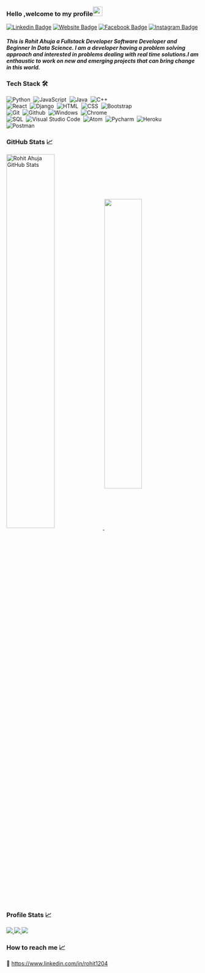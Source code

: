 ### Hello ,welcome to my profile<img src="https://media.giphy.com/media/hvRJCLFzcasrR4ia7z/giphy.gif" width="25px">
[![Linkedin Badge](https://img.shields.io/badge/-LinkedIn-333333?style=flat-square&logo=Linkedin&logoColor=white)](https://linkedin.com/in/rohit1204)
[![Website Badge](https://img.shields.io/badge/Website-333333?style=flat-square&logo=google-chrome&logoColor=white)](https://rohit1204.github.io/)
[![Facebook Badge](https://img.shields.io/badge/-Facebook-333333?style=flat-square&logo=Facebook&logoColor=white)](https://fb.me/rohitahuja)
[![Instagram Badge](https://img.shields.io/badge/-Instagram-333333?style=flat-square&logo=Instagram&logoColor=white)](https://instagram.com/developer_2.0/)

##### This is Rohit Ahuja a Fullstack Developer Software Developer and Beginner In Data Science. I am a developer having a problem solving approach and interested in problems dealing with real time solutions.I am enthaustic to work on new and emerging projects that can bring change in this world.

### Tech Stack 🛠 &nbsp;

![Python](https://img.shields.io/badge/-Python-333333?style=flat-square&logo=python&logoColor=ffffff)&nbsp;
![JavaScript](https://img.shields.io/badge/-JavaScript-333333?style=flat-square&logo=javascript&logoColor=ffffff)&nbsp;
![Java](https://img.shields.io/badge/-Java-333333?style=flat-square&logo=java&logoColor=ffffff)&nbsp;
![C++](https://img.shields.io/badge/-C++-333333?style=flat-square&logo=C%2B%2B&logoColor=ffffff)\
![React](https://img.shields.io/badge/-React-333333?style=flat-square&logo=react&logoColor=ffffff)&nbsp;
![Django](https://img.shields.io/badge/-Django-333333?style=flat-square&logo=django&logoColor=ffffff)&nbsp;
![HTML](https://img.shields.io/badge/-HTML-333333?style=flat-square&logo=HTML5&logoColor=ffffff)&nbsp;
![CSS](https://img.shields.io/badge/-CSS-333333?style=flat-square&logo=CSS3&logoColor=ffffff)&nbsp;
![Bootstrap](https://img.shields.io/badge/-Bootstrap-333333?style=flat-square&logo=bootstrap&logoColor=ffffff)\
![Git](https://img.shields.io/badge/-Git-333333?style=flat-square&logo=git&logoColor=ffffff)&nbsp;
![Github](https://img.shields.io/badge/-Github-333333?style=flat-square&logo=github&logoColor=ffffff)&nbsp;
![Windows](https://img.shields.io/badge/-Windows-333333?style=flat-square&logo=windows&logoColor=ffffff)&nbsp;
![Chrome](https://img.shields.io/badge/-Chrome-333333?style=flat-square&logo=google-chrome&logoColor=ffffff)\
![SQL](https://img.shields.io/badge/-SQL-333333?style%3Dflat-square%26logo=sql-server&logoColor=3Dffffff)&nbsp;
![Visual Studio Code](https://img.shields.io/badge/-Visual%20Studio%20Code-333333?style=flat-square&logo=visual-studio-code&logoColor=ffffff)&nbsp;
![Atom](https://img.shields.io/badge/-Atom-333333?style=flat-square&logo=atom&logoColor=ffffff)&nbsp;
![Pycharm](https://img.shields.io/badge/-Pycharm-333333?style=flat-square&logo=pycharm&logoColor=ffffff)&nbsp;
![Heroku](https://img.shields.io/badge/-Heroku-333333?style=flat-square&logo=heroku&logoColor=ffffff)\
![Postman](https://img.shields.io/badge/-Postman-333333?style=flat-square&logo=postman&logoColor=ffffff)&nbsp;


###  GitHub Stats &#x1f4c8;

<a href="https://github.com/Rohit1204/Rohit1204">
  <img align="center" width="50%" src="https://github-readme-stats.vercel.app/api?username=Rohit1204&show_icons=true&line_height=27&count_private=true&title_color=000000&text_color=333333&icon_color=757575&bg_color=ffffff" alt="Rohit Ahuja GitHub Stats" />
  </a>
  <a href="https://github.com/Rohit1204/github-readme-stats">
  <!-- Change the `github-readme-stats.anuraghazra1.vercel.app` to `github-readme-stats.vercel.app`  -->
  <img align="center" width="44%"  src="https://github-readme-stats.anuraghazra1.vercel.app/api/top-langs/?username=Rohit1204&line_height=27&layout=compact&theme=radical&title_color=000000&text_color=000000&icon_color=757575&bg_color=ffffff" />
</a>


###  Profile Stats &#x1f4c8;

<p>
  <a href="https://badges.pufler.dev">
    <img src="https://badges.pufler.dev/visits/Rohit1204/Rohit1204?style=flat-square&color=black&logo=github">
  </a>
    <a href="https://badges.pufler.dev">
    <img src="https://badges.pufler.dev/years/Rohit1204?style=flat-square&color=black&logo=github">
  </a>
     <a href="https://badges.pufler.dev">
    <img src="https://badges.pufler.dev/commits/monthly/Rohit1204?style=flat-square&color=black&logo=github">
  </a>
  
  ### How to reach me &#x1f4c8;
  💬 https://www.linkedin.com/in/rohit1204

<!--
**Rohit1204/Rohit1204** is a ✨ _special_ ✨ repository because its `README.md` (this file) appears on your GitHub profile.

Here are some ideas to get you started:

- 🔭 I’m currently working on ...
- 🌱 I’m currently learning ...
- 👯 I’m looking to collaborate on ...
- 🤔 I’m looking for help with ...
- 💬 h
- 📫 How to reach me: ...
- 😄 Pronouns: ...
- ⚡ Fun fact: ...
-->
